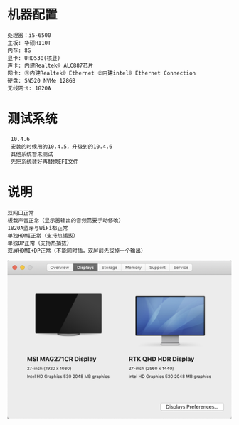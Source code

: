 机器配置  
=
    处理器：i5-6500  
    主板: 华硕H110T  
    内存: 8G  
    显卡: UHD530(核显)  
    声卡: 内建Realtek® ALC887芯片  
    网卡: ①内建Realtek® Ethernet ②内建intel® Ethernet Connection  
    硬盘: SN520 NVMe 128GB  
    无线网卡: 1820A  
   
测试系统
=
     10.4.6
     安装的时候用的10.4.5，升级到的10.4.6
     其他系统暂未测试  
     先把系统装好再替换EFI文件  
   
说明
=
    双网口正常
    板载声音正常（显示器输出的音频需要手动修改）
    1820A蓝牙与WiFi都正常
    单独HDMI正常（支持热插拔）
    单独DP正常（支持热插拔）
    双屏HDMI+DP正常（不能同时插，双屏前先拔掉一个输出）
    

![image](https://github.com/ovoooe/Hackinsh-H110T-6500/blob/master/igpu.png)
